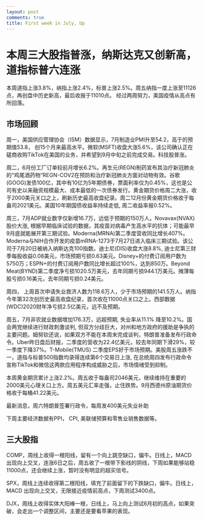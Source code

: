 ```yaml
---
layout: post
comments: true
title: First week in July, Up 
---
```


# 本周三大股指普涨，纳斯达克又创新高，道指标普六连涨

本周道指上涨3.8%，纳指上涨2.4%，标普上涨2.5%。周五纳指一度上涨至11126点，再创盘中历史新高，最后收报于11010点。
经过两周努力，美国疫情从高点有所回落。


## 市场回顾

周一，美国供应管理协会（ISM）数据显示，7月制造业PMI升至54.2，高于的预期值53.8， 创15个月来最高水平。微软(MSFT)收盘大涨5.6%，该公司确认正在磋商收购TikTok在美国的业务，并希望到9月中旬之前完成交易。科技股普涨。




周二，6月份工厂订单较前月增长6.2%。再生元(REGN)制药宣布其治疗新冠肺炎的“鸡尾酒药物”REGN-COV2在预防和治疗新冠肺炎方面对动物有效。谷歌(GOOG)发债100亿，其中有10亿为5年期债券，票面利率仅为0.45%，这也是公司有史以来融资规模最大、成本最低的一次债券发行。黄金期货价格周二大涨，收于2000美元关口之上，刷新历史最高收盘纪录。周二12月份黄金期货价格收于每盎司2021美元。美国10年期国债收益率持续走低, 周二收益率报0.52%。



周三，7月ADP就业数字仅新增16.7万，远低于预期的150万人。Novavax(NVAX) 股价大涨, 根据早期临床试验的数据，其疫苗对病毒产生高水平的抗体；可能最早9月底就能展开第三期试验。Moderna(MRNA)第二季度营收同比增长407%。Moderna与NIH合作开发的疫苗mRNA-1273于7月27日进入临床三期试验。该公司于7月20日被纳入纳斯达克100指数。迪士尼(DIS)收盘大涨8.8%, 迪士尼第三财季每股收益0.08美元，市场预期亏损0.63美元。Disney+的付费订阅用户数为5750万；ESPN+的付费订阅用户数同比增长超过100%，达到850万。Beyond Meat(BYND)第二季度净亏损1020.5万美元，去年同期亏损944.1万美元。摊薄每股亏损0.16美元，去年同期亏损0.24美元。





周四， 上周首次申请失业救济人数为118.6万人，少于市场预期的141.5万人。纳指今年第32次创历史最高收盘纪录，首次收在11000点关口之上。西部数据(WDC)2020财年净亏损2.5亿美元，远不及预期。


周五，7月非农就业数据增加176.3万，远超预期, 失业率从11.1% 降至10.2%。国会两党继续进行财政刺激谈判, 但双方分歧巨大，对州和地方政府的援助是争执的主要问题。姆努钦还说，如果双方不能在本周末完成谈判，特朗普准备发布行政命令。Uber昨日盘后财报，二季度的营收为22.4亿美元，较去年同期下滑29%，较一季度下降37%。T-Mobile(TMUS) 二季度EPS好于市场预期。美股周五涨跌不一，道指与标普500指数均录得连续第6个交易日上涨, 在总统周四发布行政命令宣称TikTok和微信这两款应用程序构成威胁之后，市场情绪受到抑制。

			
本周黄金期货累计上涨2.2%。周五收于每盎司2046美元，继续维持在重要的2000美元心理关口上方。周五美元汇率走强，止住跌势。9月西德州原油期货价格收于每桶41.22美元。

最新消息，周六特朗普签署行政令，每周发400美元失业补助

下周主要经济数据有PPI， CPI, 美联储预算和零售业销售数据等。





## 三大股指

COMP，周线上收得一根阳线，留有一个向上跳空缺口，偏牛。日线上，MACD 出现向上交叉，连涨6日之后，周五收了一根带下影线的阴线，下周如果能够站稳11000点，还会继续上涨，暂时没有明显的超买信号。


SPX，周线上连续收得第二根阳线，填充了前面留下的下跌缺口，偏牛。日线上，MACD 出现向上交叉，无限接近疫情前高点，下周测试3400点。

DJX，周线上收得实体大阳棒一根，日线上，马上向上测试6月初的高点，如果突破，会走出一个调整区间，主要还是要看苹果的表现。




















